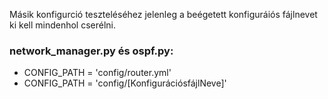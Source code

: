 Másik konfigurció teszteléséhez jelenleg a beégetett konfiguráiós fájlnevet 
ki kell mindenhol cserélni.

### network_manager.py és ospf.py:

- CONFIG_PATH = 'config/router.yml' 
- CONFIG_PATH = 'config/[KonfigurációsfájlNeve]'